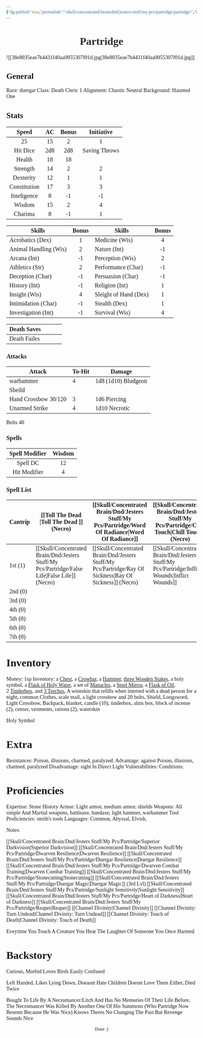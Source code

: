 ```yaml
---
{"dg-publish":true,"permalink":"/skull/concentrated-brain/dnd/jesters-stuff/my-pcs/partridge/partridge/","tags":["Tagless"],"noteIcon":""}
---
```


<style id="Force_Custom_Fonts" type="text/css">@font-face{font-style:normal;font-family:"Merriweather";src:local("Merriweather")}@font-face{font-style:bolder;font-family:"Merriweather";src:local("Merriweather")}@font-face{font-style:normal;font-family:"Merriweather";src:local("Merriweather");unicode-range:U+0-FF,U+2E80-9FFF,U+F900-FAFF,U+FE30-FE4F,U+20000-2FA1F}@font-face{font-style:bolder;font-family:"Merriweather";src:local("Merriweather");unicode-range:U+0-FF,U+2E80-9FFF,U+F900-FAFF,U+FE30-FE4F,U+20000-2FA1F}@font-face{font-style:normal;font-family:"Merriweather";src:local("Merriweather");unicode-range:U+0-FF}@font-face{font-style:bolder;font-family:"Merriweather";src:local("Merriweather");unicode-range:U+0-FF}:not(pre):not(code):not(textarea):not(tt):not(kbd):not(samp):not(var){font-family:"Merriweather"!important}pre,code,textarea,tt,kbd,samp,var{font-family:monospace!important}pre *,code *,textarea *,tt *,kbd *,samp *,var *{font-family:monospace!important}</style>


# <center><span style="color:#2F2A2D">Partridge</span></center>
![[38e8035eae7b4431f40aa0055307f01d.jpg\|38e8035eae7b4431f40aa0055307f01d.jpg]]



## General
 Race:  duergar
 Class: Death Cleric 1
 Alignment: Chaotic Neutral
 Background: Haunted One


## Stats

|    Speed     | AC  | Bonus |  Initiative   |
| :----------: | :-: | :---: | :-----------: |
|      25      | 15  |   2   |       1       |
|   Hit Dice   | 2d8 |  2d8  | Saving Throws |
|    Health    | 18  |  18   |               |
|   Strength   | 14  |   2   |       2       |
|  Dexterity   | 12  |   1   |       1       |
| Constitution | 17  |   3   |       3       |
| Inteligence  |  8  |  -1   |      -1       |
|    Wisdom    | 15  |   2   |       4       |
|   Charima    |  8  |  -1   |       1       |

| Skills                | Bonus | Skills                | Bonus |
| --------------------- |:-----:| --------------------- |:-----:|
| Acrobatics (Dex)      |   1   | Medicine (Wis)        |   4   |
| Animal Handling (Wis) |   2   | Nature (Int)          |  -1   |
| Arcana (Int)          |  -1   | Perception (Wis)      |   2   |
| Athletics (Str)       |   2   | Performance (Char)    |  -1   |
| Deception (Char)      |  -1   | Persuasion (Char)     |  -1   |
| History (Int)         |  -1   | Religion (Int)        |   1   |
| Insight (Wis)         |   4   | Sleight of Hand (Dex) |   1   |
| Intimidation (Char)   |  -1   | Stealth (Dex)         |   1   |
| Investigation (Int)   |  -1   | Survival (Wis)        |   4   |

| Death Saves  |     |     |     |
| ------------ | --- | --- | --- |
| Death Failes |     |     |     |
### Attacks

| Attack               | To-Hit | Damage              |
| -------------------- | ------ | ------------------- |
| warhammer            | 4      | 1d8 (1d10) Bludgeon |
| Sheild               |        |                     |
| Hand Crossbow 30/120 | 3      | 1d6 Piercing        |
| Unarmed Strike       | 4      | 1d10 Necrotic       |

Bolts 40

 ### Spells

| Spell Modifier | Wisdom |
| :------------: | :----: |
|    Spell DC    |   12   |
|  Hit Modifier  |   4    |
### Spell List


| Cantrip | [[Toll The Dead \|Toll The Dead ]] (Necro) | [[Skull/Concentrated Brain/Dnd/Jesters Stuff/My Pcs/Partridge/Word Of Radiance\|Word Of Radiance]]        | [[Skull/Concentrated Brain/Dnd/Jesters Stuff/My Pcs/Partridge/Chill Touch\|Chill Touch]]  (Necro) | [[Skull/Concentrated Brain/Dnd/Jesters Stuff/My Pcs/Partridge/Thaumaturgy\|Thaumaturgy]]     |                 |
| ------- | -------------------------- | --------------------------- | ------------------------ | ------------------- | --------------- |
| 1st (1) | [[Skull/Concentrated Brain/Dnd/Jesters Stuff/My Pcs/Partridge/False Life\|False Life]] (Necro)     | [[Skull/Concentrated Brain/Dnd/Jesters Stuff/My Pcs/Partridge/Ray Of Sickness\|Ray Of Sickness]] (Necro) | [[Skull/Concentrated Brain/Dnd/Jesters Stuff/My Pcs/Partridge/Inflict Wounds\|Inflict Wounds]]       | [[Skull/Concentrated Brain/Dnd/Jesters Stuff/My Pcs/Partridge/Sanctuary\|Sanctuary]] Bonus | [[Skull/Concentrated Brain/Dnd/Jesters Stuff/My Pcs/Partridge/Cure Wounds\|Cure Wounds]] |
| 2nd (0) |                            |                             |                          |                     |                 |
| 3rd (0) |                            |                             |                          |                     |                 |
| 4th (0) |                            |                             |                          |                     |                 |
| 5th (0) |                            |                             |                          |                     |                 |
| 6th (0) |                            |                             |                          |                     |                 |
| 7th (0) |                            |                             |                          |                     |                 |
# Inventory 
Money: 1sp
Inventory:  a [Chest](http://dndroll.wikidot.com/items:chest), a [Crowbar](http://dndroll.wikidot.com/items:crowbar), a [Hammer](http://dndroll.wikidot.com/items:hammer), [three Wooden Stakes](http://dndroll.wikidot.com/items:wooden-stake), a holy symbol, a [Flask of Holy Water](http://dndroll.wikidot.com/items:holy-water-flask), a set of [Manacles](http://dndroll.wikidot.com/items:manacles), a [Steel Mirror](http://dndroll.wikidot.com/items:steel-mirror), a [Flask of Oil](http://dndroll.wikidot.com/items:oil-flask), 2 [Tinderbox](http://dndroll.wikidot.com/items:tinderbox), and [3 Torches](http://dndroll.wikidot.com/items:torch), A wineskin that refills when interred with a dead person for a night, common Clothes, scale mail, a light crossbow and 20 bolts, Shield, Longsword, Light Crossbow, Backpack, blanket, candle (10), tinderbox, alms box, block of incense (2), censer, vestments, rations (2), waterskin

Holy Symbol
# Extra
Resistances: Poison, illusions, charmed, paralyzed.
Advantage: against Poison, illusions, charmed, paralyzed
Disadvantage: sight In Direct Light
Vulnerabilities: 
Conditions: 
  

# Proficiencies

Expertise: Stone History
Armor:  Light armor, medium armor, shields
Weapons:  All simple And Martial weapons, battleaxe, handaxe, light hammer, warhammer
Tool Proficiencies:  smith's tools
Languages: Common, Abyssal, Elvish, 

Notes: 

[[Skull/Concentrated Brain/Dnd/Jesters Stuff/My Pcs/Partridge/Superior Darkvision\|Superior Darkvision]]
[[Skull/Concentrated Brain/Dnd/Jesters Stuff/My Pcs/Partridge/Dwarven Resilience\|Dwarven Resilience]]
[[Skull/Concentrated Brain/Dnd/Jesters Stuff/My Pcs/Partridge/Duergar Resilience\|Duergar Resilience]]
[[Skull/Concentrated Brain/Dnd/Jesters Stuff/My Pcs/Partridge/Dwarven Combat Training\|Dwarven Combat Training]]
[[Skull/Concentrated Brain/Dnd/Jesters Stuff/My Pcs/Partridge/Stonecutting\|Stonecutting]]
[[Skull/Concentrated Brain/Dnd/Jesters Stuff/My Pcs/Partridge/Duergar Magic\|Duergar Magic]] (3rd Lvl)
[[Skull/Concentrated Brain/Dnd/Jesters Stuff/My Pcs/Partridge/Sunlight Sensitivity\|Sunlight Sensitivity]]
[[Skull/Concentrated Brain/Dnd/Jesters Stuff/My Pcs/Partridge/Heart of Darkness\|Heart of Darkness]]
[[Skull/Concentrated Brain/Dnd/Jesters Stuff/My Pcs/Partridge/Reaper\|Reaper]]
[[Channel Divinity\|Channel Divinity]]
[[Channel Divinity: Turn Undead\|Channel Divinity: Turn Undead]]
[[Channel Divinity: Touch of Death\|Channel Divinity: Touch of Death]]

Eveytime You Touch A Creature You Hear The Laughter Of Someone You Once Harmed

# Backstory

Curious, Morbid
Loves Birds
Easily Confused

Left Handed, Likes Lying Down, Doeasnt Hate Children Doesnt Love Them Either, 
Died Twice

Bought To Life By A Necromancer/Litch And Has No Memories Of Their Life Before, The Necromancer Was Killed By Another One Of His Summons (Who Partridge Now Resents Because He Was Nice) Knows Theres No Changing The Past But Revenge Sounds Nice





<center><sub>Done :)</sub></center>

